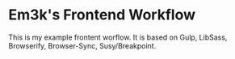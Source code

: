 # Em3k's Frontend Workflow
This is my example frontent worflow.
It is based on Gulp, LibSass, Browserify, Browser-Sync, Susy/Breakpoint. 
